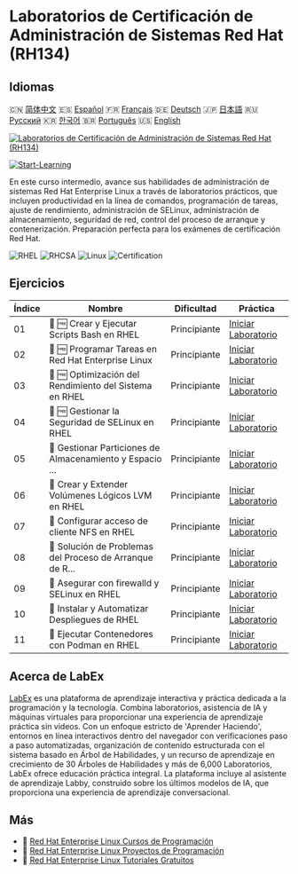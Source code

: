 # Laboratorios de Certificación de Administración de Sistemas Red Hat (RH134)

## Idiomas

🇨🇳 [简体中文](README_zh.md) 🇪🇸 [Español](README_es.md) 🇫🇷 [Français](README_fr.md) 🇩🇪 [Deutsch](README_de.md) 🇯🇵 [日本語](README_ja.md) 🇷🇺 [Русский](README_ru.md) 🇰🇷 [한국어](README_ko.md) 🇧🇷 [Português](README_pt.md) 🇺🇸 [English](README.md) 

[![Laboratorios de Certificación de Administración de Sistemas Red Hat (RH134)](https://cover-creator.labex.io/red-hat-system-administration-rh134-labs.png?lang=es)](https://labex.io/es/courses/red-hat-system-administration-rh134-labs)

[![Start-Learning](https://img.shields.io/badge/Start-Learning-whitesmoke?style=for-the-badge)](https://labex.io/es/courses/red-hat-system-administration-rh134-labs)

En este curso intermedio, avance sus habilidades de administración de sistemas Red Hat Enterprise Linux a través de laboratorios prácticos, que incluyen productividad en la línea de comandos, programación de tareas, ajuste de rendimiento, administración de SELinux, administración de almacenamiento, seguridad de red, control del proceso de arranque y contenerización. Preparación perfecta para los exámenes de certificación Red Hat.

![RHEL](https://img.shields.io/badge/RHEL-whitesmoke?style=for-the-badge&logo=rhel)
![RHCSA](https://img.shields.io/badge/RHCSA-whitesmoke?style=for-the-badge&logo=rhcsa)
![Linux](https://img.shields.io/badge/Linux-whitesmoke?style=for-the-badge&logo=linux)
![Certification](https://img.shields.io/badge/Certification-whitesmoke?style=for-the-badge&logo=certification)


## Ejercicios

|   Índice | Nombre                                                    | Dificultad   | Práctica                                                                                                                                                                             |
|----------|-----------------------------------------------------------|--------------|--------------------------------------------------------------------------------------------------------------------------------------------------------------------------------------|
|       01 | 🧩 🆓 Crear y Ejecutar Scripts Bash en RHEL               | Principiante | <a target='_blank' href='https://labex.io/es/labs/rhel-create-and-execute-bash-scripts-in-rhel-588877?course=red-hat-system-administration-rh134-labs'>Iniciar Laboratorio</a>       |
|       02 | 🧩 🆓 Programar Tareas en Red Hat Enterprise Linux        | Principiante | <a target='_blank' href='https://labex.io/es/labs/rhel-schedule-tasks-in-red-hat-enterprise-linux-588897?course=red-hat-system-administration-rh134-labs'>Iniciar Laboratorio</a>    |
|       03 | 🧩 🆓 Optimización del Rendimiento del Sistema en RHEL    | Principiante | <a target='_blank' href='https://labex.io/es/labs/rhel-tune-system-performance-in-rhel-588907?course=red-hat-system-administration-rh134-labs'>Iniciar Laboratorio</a>               |
|       04 | 🧩 🆓 Gestionar la Seguridad de SELinux en RHEL           | Principiante | <a target='_blank' href='https://labex.io/es/labs/rhel-manage-selinux-security-in-rhel-589233?course=red-hat-system-administration-rh134-labs'>Iniciar Laboratorio</a>               |
|       05 | 🧩  Gestionar Particiones de Almacenamiento y Espacio ... | Principiante | <a target='_blank' href='https://labex.io/es/labs/rhel-manage-rhel-storage-partitions-and-swap-space-589241?course=red-hat-system-administration-rh134-labs'>Iniciar Laboratorio</a> |
|       06 | 🧩  Crear y Extender Volúmenes Lógicos LVM en RHEL        | Principiante | <a target='_blank' href='https://labex.io/es/labs/rhel-create-and-extend-lvm-logical-volumes-in-rhel-589245?course=red-hat-system-administration-rh134-labs'>Iniciar Laboratorio</a> |
|       07 | 🧩  Configurar acceso de cliente NFS en RHEL              | Principiante | <a target='_blank' href='https://labex.io/es/labs/rhel-configure-nfs-client-access-in-rhel-589252?course=red-hat-system-administration-rh134-labs'>Iniciar Laboratorio</a>           |
|       08 | 🧩  Solución de Problemas del Proceso de Arranque de R... | Principiante | <a target='_blank' href='https://labex.io/es/labs/rhel-troubleshoot-the-rhel-boot-process-589253?course=red-hat-system-administration-rh134-labs'>Iniciar Laboratorio</a>            |
|       09 | 🧩  Asegurar con firewalld y SELinux en RHEL              | Principiante | <a target='_blank' href='https://labex.io/es/labs/rhel-secure-with-firewalld-and-selinux-in-rhel-589259?course=red-hat-system-administration-rh134-labs'>Iniciar Laboratorio</a>     |
|       10 | 🧩  Instalar y Automatizar Despliegues de RHEL            | Principiante | <a target='_blank' href='https://labex.io/es/labs/rhel-install-and-automate-rhel-deployments-589257?course=red-hat-system-administration-rh134-labs'>Iniciar Laboratorio</a>         |
|       11 | 🧩  Ejecutar Contenedores con Podman en RHEL              | Principiante | <a target='_blank' href='https://labex.io/es/labs/rhel-run-containers-with-podman-on-rhel-589256?course=red-hat-system-administration-rh134-labs'>Iniciar Laboratorio</a>            |

## Acerca de LabEx

[LabEx](https://labex.io) es una plataforma de aprendizaje interactiva y práctica dedicada a la programación y la tecnología. Combina laboratorios, asistencia de IA y máquinas virtuales para proporcionar una experiencia de aprendizaje práctica sin videos. Con un enfoque estricto de 'Aprender Haciendo', entornos en línea interactivos dentro del navegador con verificaciones paso a paso automatizadas, organización de contenido estructurada con el sistema basado en Árbol de Habilidades, y un recurso de aprendizaje en crecimiento de 30 Árboles de Habilidades y más de 6,000 Laboratorios, LabEx ofrece educación práctica integral. La plataforma incluye al asistente de aprendizaje Labby, construido sobre los últimos modelos de IA, que proporciona una experiencia de aprendizaje conversacional.

## Más

- 🔗 [Red Hat Enterprise Linux Cursos de Programación](https://github.com/labex-labs/awesome-programming-courses)
- 🔗 [Red Hat Enterprise Linux Proyectos de Programación](https://github.com/labex-labs/awesome-programming-projects)
- 🔗 [Red Hat Enterprise Linux Tutoriales Gratuitos](https://github.com/labex-labs/rhel-free-tutorials)

